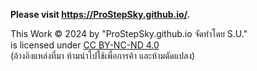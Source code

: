 **Please visit https://ProStepSky.github.io/.**

This Work © 2024 by "ProStepSky.github.io จัดทำโดย S.U."  
is licensed under [CC BY-NC-ND 4.0](http://creativecommons.org/licenses/by-nc-nd/4.0/)  
(อ้างอิงแหล่งที่มา ห้ามนำไปใช้เพื่อการค้า และห้ามดัดแปลง)
